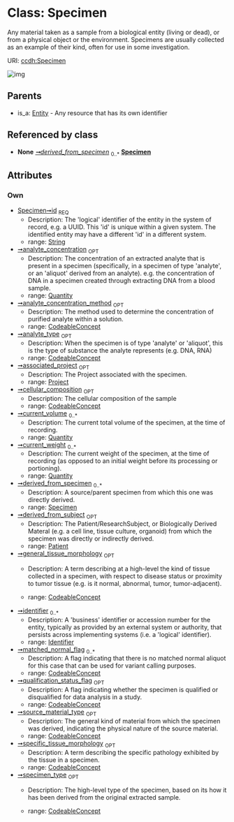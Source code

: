 
# Class: Specimen


Any material taken as a sample from a biological entity (living or dead), or from a physical object or the environment. Specimens are usually collected as an example of their kind, often for use in some investigation.

URI: [ccdh:Specimen](https://example.org/ccdh/Specimen)


![img](http://yuml.me/diagram/nofunky;dir:TB/class/[CodeableConcept]<qualification_status_flag%200..1-++[Specimen&#124;id(pk):string],[CodeableConcept]<matched_normal_flag%200..*-++[Specimen],[CodeableConcept]<analyte_concentration_method%200..1-++[Specimen],[Quantity]<analyte_concentration%200..1-++[Specimen],[Quantity]<current_volume%200..*-++[Specimen],[Quantity]<current_weight%200..*-++[Specimen],[CodeableConcept]<specific_tissue_morphology%200..1-++[Specimen],[CodeableConcept]<general_tissue_morphology%200..1-++[Specimen],[CodeableConcept]<cellular_composition%200..1-++[Specimen],[CodeableConcept]<source_material_type%200..1-++[Specimen],[Patient]<derived_from_subject%200..1-%20[Specimen],[Specimen]<derived_from_specimen%200..*-%20[Specimen],[CodeableConcept]<analyte_type%200..1-++[Specimen],[CodeableConcept]<specimen_type%200..1-++[Specimen],[Project]<associated_project%200..1-%20[Specimen],[Identifier]<identifier%200..*-++[Specimen],[Entity]^-[Specimen],[Quantity],[Project],[Patient],[Identifier],[Entity],[CodeableConcept])

## Parents

 *  is_a: [Entity](../classes/Entity.md) - Any resource that has its own identifier

## Referenced by class

 *  **None** *[➞derived_from_specimen](../slots/specimen__derived_from_specimen.md)*  <sub>0..*</sub>  **[Specimen](../classes/Specimen.md)**

## Attributes


### Own

 * [Specimen➞id](../slots/Specimen_id.md)  <sub>REQ</sub>
     * Description: The 'logical' identifier of the entity in the system of record, e.g. a UUID.  This 'id' is unique within a given system. The identified entity may have a different 'id' in a different system.
     * range: [String](../types/String.md)
 * [➞analyte_concentration](../slots/specimen__analyte_concentration.md)  <sub>OPT</sub>
     * Description: The concentration of an extracted analyte that is present in a specimen (specifically, in a specimen of type 'analyte', or an 'aliquot' derived from an analyte). e.g. the concentration of DNA in a specimen created through extracting DNA from a blood sample.
     * range: [Quantity](../classes/Quantity.md)
 * [➞analyte_concentration_method](../slots/specimen__analyte_concentration_method.md)  <sub>OPT</sub>
     * Description: The method used to determine the concentration of purified analyte  within a solution.
     * range: [CodeableConcept](../classes/CodeableConcept.md)
 * [➞analyte_type](../slots/specimen__analyte_type.md)  <sub>OPT</sub>
     * Description: When the specimen is of type 'analyte' or 'aliquot', this is the type of substance the analyte represents (e.g. DNA, RNA)
     * range: [CodeableConcept](../classes/CodeableConcept.md)
 * [➞associated_project](../slots/specimen__associated_project.md)  <sub>OPT</sub>
     * Description: The Project associated with the specimen.
     * range: [Project](../classes/Project.md)
 * [➞cellular_composition](../slots/specimen__cellular_composition.md)  <sub>OPT</sub>
     * Description: The cellular composition of the sample
     * range: [CodeableConcept](../classes/CodeableConcept.md)
 * [➞current_volume](../slots/specimen__current_volume.md)  <sub>0..*</sub>
     * Description: The current total volume of the specimen, at the time of recording.
     * range: [Quantity](../classes/Quantity.md)
 * [➞current_weight](../slots/specimen__current_weight.md)  <sub>0..*</sub>
     * Description: The current weight of the specimen, at the time of recording (as opposed to an initial weight before its processing or portioning).
     * range: [Quantity](../classes/Quantity.md)
 * [➞derived_from_specimen](../slots/specimen__derived_from_specimen.md)  <sub>0..*</sub>
     * Description: A source/parent specimen from which this one was directly derived.
     * range: [Specimen](../classes/Specimen.md)
 * [➞derived_from_subject](../slots/specimen__derived_from_subject.md)  <sub>OPT</sub>
     * Description: The Patient/ResearchSubject, or Biologically Derived Materal (e.g. a cell line, tissue culture, organoid) from which the specimen was directly or indirectly derived.
     * range: [Patient](../classes/Patient.md)
 * [➞general_tissue_morphology](../slots/specimen__general_tissue_morphology.md)  <sub>OPT</sub>
     * Description: A term describing at a high-level the kind of tissue collected in a specimen, with respect to disease status or proximity to tumor tissue (e.g. is it normal, abnormal, tumor, tumor-adjacent). 

     * range: [CodeableConcept](../classes/CodeableConcept.md)
 * [➞identifier](../slots/specimen__identifier.md)  <sub>0..*</sub>
     * Description: A 'business' identifier  or accession number for the entity, typically as provided by an external system or authority, that persists across implementing systems  (i.e. a  'logical' identifier). 
     * range: [Identifier](../classes/Identifier.md)
 * [➞matched_normal_flag](../slots/specimen__matched_normal_flag.md)  <sub>0..*</sub>
     * Description: A flag indicating that there is no matched normal aliquot for this case that can be used for variant calling purposes.
     * range: [CodeableConcept](../classes/CodeableConcept.md)
 * [➞qualification_status_flag](../slots/specimen__qualification_status_flag.md)  <sub>OPT</sub>
     * Description: A flag indicating whether the specimen is qualified or disqualified for data analysis in a study.
     * range: [CodeableConcept](../classes/CodeableConcept.md)
 * [➞source_material_type](../slots/specimen__source_material_type.md)  <sub>OPT</sub>
     * Description: The general kind of material from which the specimen was derived, indicating the physical nature of the source material. 
     * range: [CodeableConcept](../classes/CodeableConcept.md)
 * [➞specific_tissue_morphology](../slots/specimen__specific_tissue_morphology.md)  <sub>OPT</sub>
     * Description: A term describing the specific pathology exhibited by the tissue in a specimen.
     * range: [CodeableConcept](../classes/CodeableConcept.md)
 * [➞specimen_type](../slots/specimen__specimen_type.md)  <sub>OPT</sub>
     * Description: The high-level type of the specimen, based on its how it has been derived from the original extracted sample. 

     * range: [CodeableConcept](../classes/CodeableConcept.md)
